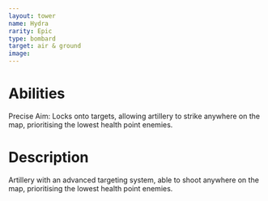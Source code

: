```yaml
---
layout: tower
name: Hydra 
rarity: Epic
type: bombard
target: air & ground
image: 
---
```


# Abilities

Precise Aim: Locks onto targets, allowing artillery to strike anywhere on the map, prioritising the lowest health point enemies.

# Description

Artillery with an advanced targeting system, able to shoot anywhere on the map, prioritising the lowest health point enemies.
